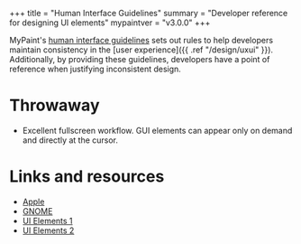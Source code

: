 +++
title = "Human Interface Guidelines"
summary = "Developer reference for designing UI elements"
mypaintver = "v3.0.0"
+++

MyPaint's [human interface guidelines](https://en.wikipedia.org/wiki/Human_interface_guidelines) sets out rules to help developers maintain consistency in the [user experience]({{ .ref "/design/uxui" }}). Additionally, by providing these guidelines, developers have a point of reference when justifying inconsistent design.

# Throwaway
- Excellent fullscreen workflow. GUI elements can appear only on demand and directly
at the cursor.

# Links and resources
- [Apple](https://developer.apple.com/design/human-interface-guidelines/)
- [GNOME](https://developer.gnome.org/hig/index.html)
- [UI Elements 1](https://www.usability.gov/how-to-and-tools/methods/user-interface-elements.html)
- [UI Elements 2](https://blog.logrocket.com/ux-design/40-essential-ui-elements/)
